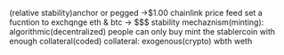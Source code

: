 (relative stability)anchor or pegged ->$1.00
    chainlink price feed
    set a fucntion to exchqnge eth & btc -> $$$
stability mechaznism(minting): algorithmic(decentralized)
people can only buy mint the stablercoin with enough collateral(coded)
collateral: exogenous(crypto)
wbth
weth
